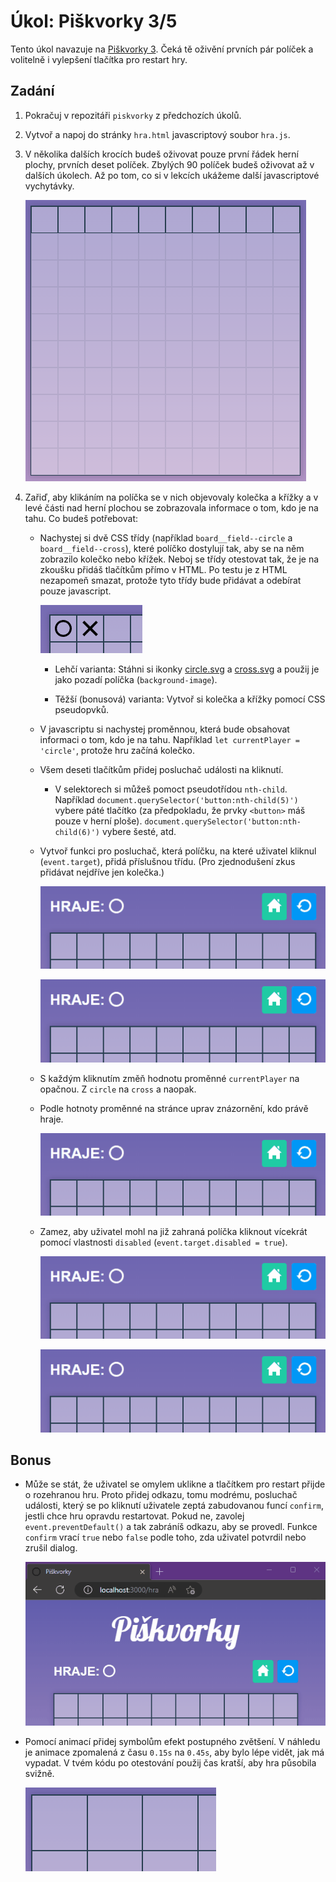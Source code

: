 # Úkol: Piškvorky 3/5

Tento úkol navazuje na [Piškvorky 3](https://github.com/Czechitas-podklady-WEB/Ukol-Piskvorky-2). Čeká tě oživění prvních pár políček a volitelně i vylepšení tlačítka pro restart hry.

## Zadání

1.  Pokračuj v repozitáři `piskvorky` z předchozích úkolů.

1.  Vytvoř a napoj do stránky `hra.html` javascriptový soubor `hra.js`.

1.  V několika dalších krocích budeš oživovat pouze první řádek herní plochy, prvních deset políček. Zbylých 90 políček budeš oživovat až v dalších úkolech. Až po tom, co si v lekcích ukážeme další javascriptové vychytávky.

    ![zvýrazněných prvních deset políček](zadani/prvnich-deset.png)

1.  Zařiď, aby klikáním na políčka se v nich objevovaly kolečka a křížky a v levé části nad herní plochou se zobrazovala informace o tom, kdo je na tahu. Co budeš potřebovat:

    - Nachystej si dvě CSS třídy (například `board__field--circle` a `board__field--cross`), které políčko dostylují tak, aby se na něm zobrazilo kolečko nebo křížek. Neboj se třídy otestovat tak, že je na zkoušku přidáš tlačítkům přímo v HTML. Po testu je z HTML nezapomeň smazat, protože tyto třídy bude přidávat a odebírat pouze javascript.

      ![HTML zkouška tříd](zadani/html-zkouska.png)

      - Lehčí varianta: Stáhni si ikonky [circle.svg](https://github.com/Czechitas-podklady-WEB/Ukol-Piskvorky-3/raw/main/podklady/circle.svg) a [cross.svg](https://github.com/Czechitas-podklady-WEB/Ukol-Piskvorky-3/raw/main/podklady/cross.svg) a použij je jako pozadí políčka (`background-image`).

      - Těžší (bonusová) varianta: Vytvoř si kolečka a křížky pomocí CSS pseudopvků.

    - V javascriptu si nachystej proměnnou, která bude obsahovat informaci o tom, kdo je na tahu. Například `let currentPlayer = 'circle'`, protože hru začíná kolečko.

    - Všem deseti tlačítkům přidej posluchač události na kliknutí.

      - V selektorech si můžeš pomoct pseudotřídou `nth-child`. Například `document.querySelector('button:nth-child(5)')` vybere páté tlačítko (za předpokladu, že prvky `<button>` máš pouze v herní ploše). `document.querySelector('button:nth-child(6)')` vybere šesté, atd.

    - Vytvoř funkci pro posluchač, která políčku, na které uživatel kliknul (`event.target`), přidá příslušnou třídu. (Pro zjednodušení zkus přidávat nejdříve jen kolečka.)

      ![přidávání koleček](zadani/jen-kolecka.gif)

      ![střídání symbolů](zadani/stridani.gif)

    - S každým kliknutím změň hodnotu proměnné `currentPlayer` na opačnou. Z `circle` na `cross` a naopak.

    - Podle hotnoty proměnné na stránce uprav znázornění, kdo právě hraje.

      ![úprava, kdo hraje](zadani/kdo-hraje.gif)

    - Zamez, aby uživatel mohl na již zahraná políčka kliknout vícekrát pomocí vlastnosti `disabled` (`event.target.disabled = true`).

      ![dvojitý tah](zadani/dvojity-tah.gif)

      ![opraven dvojitý tah](zadani/opraven-dvojity-tah.gif)

## Bonus

- Může se stát, že uživatel se omylem uklikne a tlačítkem pro restart přijde o rozehranou hru. Proto přidej odkazu, tomu modrému, posluchač události, který se po kliknutí uživatele zeptá zabudovanou funcí `confirm`, jestli chce hru opravdu restartovat. Pokud ne, zavolej `event.preventDefault()` a tak zabráníš odkazu, aby se provedl. Funkce `confirm` vrací `true` nebo `false` podle toho, zda uživatel potvrdil nebo zrušil dialog.

  ![ukázka restartu](zadani/restart.gif)

- Pomocí animací přidej symbolům efekt postupného zvětšení. V náhledu je animace zpomalená z času `0.15s` na `0.45s`, aby bylo lépe vidět, jak má vypadat. V tvém kódu po otestování použij čas kratší, aby hra působila svižně.

  ![animace](zadani/klik-animace.gif)
